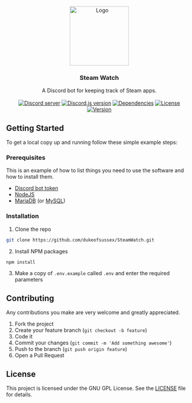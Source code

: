 <br />
<p align="center">
  <a href="https://steamwatch.xyz">
    <img src="https://steamwatch.xyz/img/logo.png" alt="Logo" width="160" height="160">
  </a>
  <h3 align="center">Steam Watch</h3>
  <p align="center">
    A Discord bot for keeping track of Steam apps.
    <br />
    <br />
    <a href="https://discord.gg/Sch9ak3"><img src="https://discordapp.com/api/guilds/196820438398140417/embed.png" alt="Discord server" /></a>
    <a href="https://www.npmjs.com/package/discord.js"><img src="https://img.shields.io/github/package-json/dependency-version/dukeofsussex/SteamWatch/discord.js" alt="Discord.js version"/></a>
    <a href="https://david-dm.org/dukeofsussex/SteamWatch"><img src="https://img.shields.io/david/dukeofsussex/SteamWatch" alt="Dependencies"/></a>
    <a href="https://github.com/dukeofsussex/SteamWatch/blob/master/LICENSE"><img src="https://img.shields.io/github/license/dukeofsussex/SteamWatch" alt="License"/></a>
    <a href="/"><img src="https://img.shields.io/github/package-json/v/dukeofsussex/SteamWatch" alt="Version"/></a>
  </p>
</p>

## Getting Started

To get a local copy up and running follow these simple example steps:

### Prerequisites

This is an example of how to list things you need to use the software and how to install them.

* [Discord bot token](https://discordapp.com/developers/applications)
* [NodeJS](https://nodejs.org/en/)
* [MariaDB](https://mariadb.org/) (or [MySQL](https://www.mysql.com/))

### Installation

1. Clone the repo
```sh
git clone https://github.com/dukeofsussex/SteamWatch.git
```
2. Install NPM packages
```sh
npm install
```
3. Make a copy of `.env.example` called `.env` and enter the required parameters

## Contributing

Any contributions you make are very welcome and greatly appreciated.

1. Fork the project
2. Create your feature branch (`git checkout -b feature`)
3. Code it
4. Commit your changes (`git commit -m 'Add something awesome'`)
5. Push to the branch (`git push origin feature`)
6. Open a Pull Request

## License

This project is licensed under the GNU GPL License. See the [LICENSE](LICENSE) file for details.

